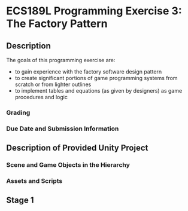 # ECS189L Programming Exercise 3: The Factory Pattern

## Description

The goals of this programming exercise are:
* to gain experience with the factory software design pattern
* to create significant portions of game programming systems from scratch or from lighter outlines
* to implement tables and equations (as given by designers) as game procedures and logic

### Grading

### Due Date and Submission Information

## Description of Provided Unity Project

### Scene and Game Objects in the Hierarchy

### Assets and Scripts

## Stage 1


